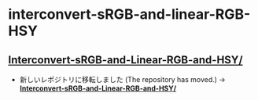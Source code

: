 # interconvert-sRGB-and-linear-RGB-HSY
## [**Interconvert-sRGB-and-Linear-RGB-and-HSY/**](https://github.com/yoshi-hikogori/Interconvert-sRGB-and-Linear-RGB-and-HSY/)
* 新しいレポジトリに移転しました (The repository has moved.) → [**Interconvert-sRGB-and-Linear-RGB-and-HSY/**](https://github.com/yoshi-hikogori/Interconvert-sRGB-and-Linear-RGB-and-HSY/)
